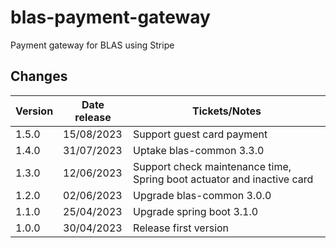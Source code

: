 # blas-payment-gateway

Payment gateway for BLAS using Stripe

## Changes

| Version | Date release | Tickets/Notes                                                          |
|---------|--------------|------------------------------------------------------------------------|
| 1.5.0   | 15/08/2023   | Support guest card payment                                             |
| 1.4.0   | 31/07/2023   | Uptake blas-common 3.3.0                                               |
| 1.3.0   | 12/06/2023   | Support check maintenance time, Spring boot actuator and inactive card |
| 1.2.0   | 02/06/2023   | Upgrade blas-common 3.0.0                                              |
| 1.1.0   | 25/04/2023   | Upgrade spring boot 3.1.0                                              |
| 1.0.0   | 30/04/2023   | Release first version                                                  |
